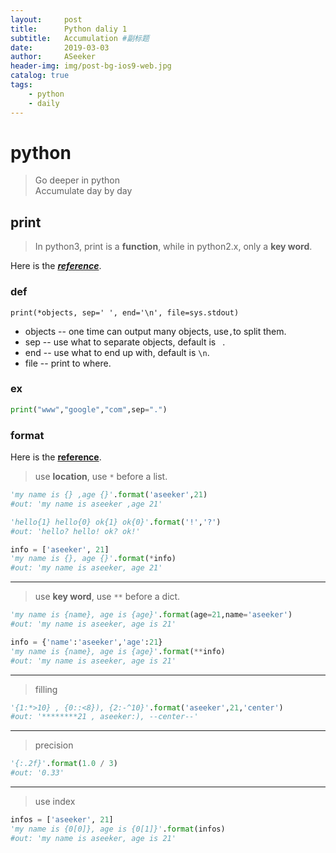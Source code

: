 ```yaml
---
layout:     post
title:      Python daliy 1
subtitle:   Accumulation #副标题
date:       2019-03-03
author:     ASeeker
header-img: img/post-bg-ios9-web.jpg
catalog: true
tags:
    - python
    - daily
---
```


# python
>Go deeper in python  
>Accumulate day by day

## print

>In python3, print is a **function**, while in python2.x, only a **key word**.

Here is the [***reference***][r1].

### def

`print(*objects, sep=' ', end='\n', file=sys.stdout)`

* objects -- one time can output many objects, use`,`to split them.  
* sep -- use what to separate objects, default is ` `.  
* end -- use what to end up with, default is `\n`.  
* file -- print to where.

### ex
```python
print("www","google","com",sep=".")
```

### format
Here is the [**reference**][r2].
>use **location**, use `*` before a list.


```python
'my name is {} ,age {}'.format('aseeker',21)
#out: 'my name is aseeker ,age 21'

'hello{1} hello{0} ok{1} ok{0}'.format('!','?')
#out: 'hello? hello! ok? ok!'

info = ['aseeker', 21]
'my name is {}, age {}'.format(*info)
#out: 'my name is aseeker, age 21'
```
---
>use **key word**, use `**` before a dict.

```python
'my name is {name}, age is {age}'.format(age=21,name='aseeker')
#out: 'my name is aseeker, age is 21'

info = {'name':'aseeker','age':21}
'my name is {name}, age is {age}'.format(**info)
#out: 'my name is aseeker, age is 21'
```
---
>filling

```python
'{1:*>10} , {0::<8}), {2:-^10}'.format('aseeker',21,'center')
#out: '********21 , aseeker:), --center--'
```
---
>precision

```python
'{:.2f}'.format(1.0 / 3)
#out: '0.33'
```
---
>use index

```python
infos = ['aseeker', 21]
'my name is {0[0]}, age is {0[1]}'.format(infos)
#out: 'my name is aseeker, age is 21'

```





[r1]:http://www.runoob.com/python/python-func-print.html
[r2]:https://www.cnblogs.com/benric/p/4965224.html